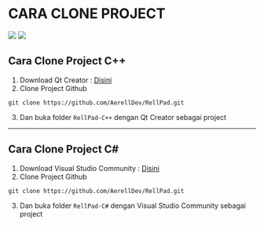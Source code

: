 # CARA CLONE PROJECT

[![](https://img.shields.io/badge/C++-Project-blue)](#cara-clone-project-c)
[![](https://img.shields.io/badge/C%23-Project-blueviolet)](#cara-clone-project-c-1)

## Cara Clone Project C++

1. Download Qt Creator : [Disini](https://www.qt.io/download-open-source)
2. Clone Project Github 
```
git clone https://github.com/AerellDev/RellPad.git
```
3. Dan buka folder ```RellPad-C++``` dengan Qt Creator sebagai project

--------------------------------------------------------------------------

## Cara Clone Project C#

1. Download Visual Studio Community : [Disini](https://visualstudio.microsoft.com/)
2. Clone Project Github 
```
git clone https://github.com/AerellDev/RellPad.git
```
3. Dan buka folder ```RellPad-C#``` dengan Visual Studio Community sebagai project